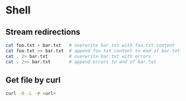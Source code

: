 # Shell

## Stream redirections

```sh
cat foo.txt > bar.txt   # overwrite bar.txt with foo.txt content
cat foo.txt >> bar.txt  # append foo.txt content to end of bar.txt
cat . 2> bar.txt        # overwrite bar.txt with errors
cat . 2>> bar.txt       # append errors to end of bar.txt
```

## Get file by curl

```sh
curl -O -L -# <url>
```
